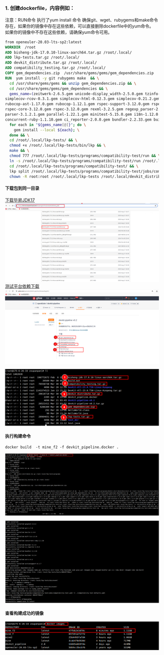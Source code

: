 ##            

### 1. 创建dockerfile，内容例如：

注意：RUN命令 执行了yum install 命令 确保git、wget、rubygems和make命令存在，如果你的镜像中存在这些依赖，可以直接删除dockerfile中的yum命令。
如果你的镜像中不存在这些依赖，请确保yum命令可用。

```dockerfile
from openeuler-20.03-lts-sp2:latest
WORKDIR  /root
ADD bisheng-jdk-17.0.10-linux-aarch64.tar.gz /root/.local/
ADD lkp-tests.tar.gz /root/.local/
ADD devkit_distribute.tar.gz /root/.local/
ADD compatibility_testing.tar.gz /root/.local/
COPY gem_dependencies.zip  /usr/share/gems/gems/gem_dependencies.zip
RUN  yum install -y git rubygems make  && \
  cd /usr/share/gems/gems && unzip gem_dependencies.zip && \
  cd /usr/share/gems/gems/gem_dependencies && \
  gems_name=(zeitwerk-2.6.5.gem unicode-display_width-2.5.0.gem tzinfo-2.0.5.gem tins-1.31.1.gem term-ansicolor-1.7.1.gem sync-0.5.0.gem \
simplecov-rcov-0.3.1.gem simplecov-html-0.12.3.gem simplecov-0.21.2.gem simplecov_json_formatter-0.1.4.gem ruby-progressbar-1.11.0.gem \
rubocop-ast-1.17.0.gem rubocop-1.12.1.gem rspec-support-3.12.0.gem rspec-mocks-3.12.0.gem rspec-expectations-3.12.0.gem \
rspec-core-3.12.0.gem rspec-3.12.0.gem rexml-3.2.5.gem regexp_parser-2.6.0.gem rchardet-1.8.0.gem rainbow-3.1.1.gem public_suffix-4.0.7.gem \
parser-3.1.2.1.gem parallel-1.22.1.gem minitest-5.15.0.gem i18n-1.12.0.gem gnuplot-2.6.2.gem git-1.7.0.gem docile-1.4.0.gem diff-lcs-1.5.0.gem \
concurrent-ruby-1.1.10.gem ci_reporter-2.0.0.gem bundler-2.2.33.gem builder-3.2.4.gem ast-2.4.2.gem activesupport-6.1.7.gem) && \
  for each in "${gems_name[@]}"; do \
    gem install --local ${each}; \
  done && \
  cd /root/.local/lkp-tests/ && \
  chmod +x /root/.local/lkp-tests/bin/lkp && \
  make && \
  chmod 777 /root/.local/lkp-tests/programs/compatibility-test/run && \
  ln -s /root/.local/lkp-tests/programs/compatibility-test/run /root/.local/lkp-tests/tests/compatibility-test && \
  cd /root/.local/lkp-tests/programs/compatibility-test/ && \
  lkp split /root/.local/lkp-tests/programs/compatibility-test/jobs/compatibility-test.yaml && \
  chown -R root:root /root/.local/lkp-tests /root/.local/devkit_distribute /root/.local/bisheng-jdk-17.0.10 /root/.local/compatibility_testing
```

#### 下载包到同一目录

[下载毕昇JDK17](https://mirrors.huaweicloud.com/kunpeng/archive/compiler/bisheng_jdk/bisheng-jdk-17.0.10-linux-aarch64.tar.gz)
![](00_下载资源01.png)
[测试平台依赖下载](https://gitee.com/openeuler/devkit-pipeline/releases/tag/v0.2)
![](00_下载资源02.png)

![](01_准备资源.png)

#### 执行构建命令

```commandline
docker build  -t mine_f2 -f devkit_pipeline.docker .
```

![](02_构建镜像.png)

![](03_构建成功.png)

#### 查看构建成功的镜像

![](04_查看构建成功的镜像.png)